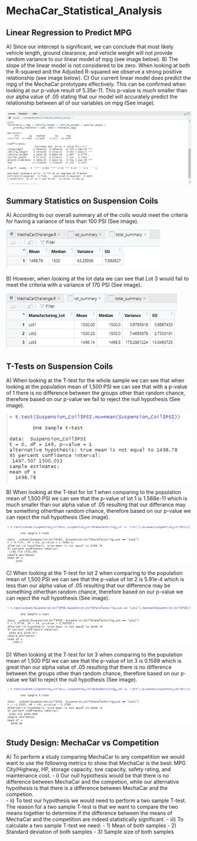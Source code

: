 # MechaCar_Statistical_Analysis


## Linear Regression to Predict MPG

A) Since our intercept is significant, we can conclude that most likely vehicle length, ground clearance, and vehicle weight will not provide random variance to our linear model of mpg (see image below).
B) The slope of the linear model is not considered to be zero.  When looking at both the R-squared and the Adjusted R-squared we observe a strong positive relationship (see image below).
C) Our current linear model does predict the mpg of the MechaCar prototypes effectively.  This can be confirmed when looking at our p-value result of 5.35e-11.  This p-value is much smaller than our alpha value of .05 stating that our model will accurately predict the relationship between all of our variables on mpg (See image).

![This is an image](https://github.com/BMoreland20/MechaCar_Statistical_Analysis/blob/main/Resources/Linear_Regression_Summary_Stats.png)


## Summary Statistics on Suspension Coils

A) According to our overall summary all of the coils would meet the criteria for having a variance of less than 100 PSI (See image).

![This is an image](https://github.com/BMoreland20/MechaCar_Statistical_Analysis/blob/main/Resources/Total_Sumary.png)

B) However, when looking at the lot data we can see that Lot 3 would fail to meet the criteria with a variance of 170 PSI (See image).

![This is an image](https://github.com/BMoreland20/MechaCar_Statistical_Analysis/blob/main/Resources/Lot_Sumary.png)


## T-Tests on Suspension Coils

A) When looking at the T-test for the whole sample we can see that when looking at the population mean of 1,500 PSI we can see that with a p-value of 1 there is no difference between the groups other than random chance, therefore based on our p-value we fail to reject the null hypothesis (See image).

![This is an image](https://github.com/BMoreland20/MechaCar_Statistical_Analysis/blob/main/Resources/T-test_All.png)

B) When looking at the T-test for lot 1 when comparing to the population mean of 1,500 PSI we can see that the p-value of lot 1 is 1.568e-11 which is much smaller than our alpha value of .05 resulting that our differance may be something otherthan random chance, therefore based on our p-value we can reject the null hypothesis (See image).

![This is an image](https://github.com/BMoreland20/MechaCar_Statistical_Analysis/blob/main/Resources/T-test_Lot_1.png)

C) When looking at the T-test for lot 2 when comparing to the population mean of 1,500 PSI we can see that the p-value of lot 2 is 5.91e-4 which is less than our alpha value of .05 resulting that our difference may be something otherthan random chance, therefore based on our p-value we can reject the null hypothesis (See image).

![This is an image](https://github.com/BMoreland20/MechaCar_Statistical_Analysis/blob/main/Resources/T-test_Lot_2.png)

D) When looking at the T-test for lot 3 when comparing to the population mean of 1,500 PSI we can see that the p-value of lot 3 is 0.1589 which is great than our alpha value of .05 resulting that there is no difference between the groups other than random chance, therefore based on our p-value we fail to reject the null hypothesis (See image).

![This is an image](https://github.com/BMoreland20/MechaCar_Statistical_Analysis/blob/main/Resources/T-test_Lot_3.png)


## Study Design: MechaCar vs Competition

A) To perform a study comparing MechaCar to any competition we would want to use the following metrics to show that MechaCar is the best: MPG City/Highway, HP, storage capacity, tow capacity, safety rating, and maintenance cost.
	- i) Our null hypothesis would be that there is no difference between MechaCar and the competion, while our alternative hypothesis is that there is a difference between MechaCar and the competion.	
	- ii) To test our hypothesis we would need to perform a two sample T-test.  The reason for a two sample T-test is that we want to compare the two means together to determine if the difference between the means of MechaCar and the competition are indeed statistically significant.	
	- iii) To calculate a two sample T-test we need:
		- 1) Mean of both samples
		- 2) Standard deviation of both samples
		- 3) Sample size of both samples
